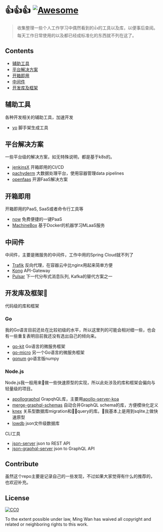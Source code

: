 # 👍👍👍 [![Awesome](https://awesome.re/badge.svg)](https://awesome.re)

> 收集整理一些个人工作学习中偶然看到的👍的工具以及库，以便事后查阅。 每天工作日常使用的以及都已经成标准化的东西就不列在这了。


## Contents

- [辅助工具](#辅助工具)
- [平台解决方案](#平台解决方案)
- [开箱即用](#开箱即用)
- [中间件](#中间件)
- [开发库及框架](#开发库及框架)

## 辅助工具

各种开发相关的辅助工具，加速开发

- [yo](https://yeoman.io/) 脚手架生成工具

## 平台解决方案

一些平台级的解决方案，如无特殊说明，都是基于k8s的。

- [jenkinsX](https://jenkins-x.io/) 开箱即用的CI/CD
- [pachyderm](https://www.pachyderm.io/) 大数据处理平台，使用容器管理data pipelines
- [openfaas](https://www.openfaas.com/) 开源FaaS解决方案

## 开箱即用

开箱即用的PaaS, SaaS或者命令行工具等
- [now](https://zeit.co/now) 免费便捷的一键PaaS
- [MachineBox](https://machinebox.io/) 基于Docker的机器学习MLaaS服务

## 中间件
中间件，主要是微服务的中间件，工作中用的Spring Cloud就不列了
- [Trafik](https://traefik.io/) 反向代理，在容器云中比nginx用起来简单方便
- [Kong](https://konghq.com) API-Gateway
- [Pulsar](http://pulsar.apache.org/) 下一代分布式消息队列, Kafka的替代方案之一

## 开发库及框架
代码级的库和框架
### Go
我的Go语言目前还处在比较初级的水平，所以这里列的可能会相对细一些，也会有一些重复表明目前我还没有选出自己的倾向来。
- [go-kit](http://gokit.io/) Go语言的微服务框架
- [go-micro](https://micro.mu/docs/go-micro.html) 另一个Go语言的微服务框架
- [gonum](https://www.gonum.org/) go语言版numpy
### Node.js
Node.js我一般用来做一些快速原型的实现，所以此处涉及的库和框架会偏向与轻量级的项目。
- [apollographql](https://www.apollographql.com/) GrapqhQL库，主要用[apollo-server-koa](https://www.npmjs.com/package/apollo-server-koa)
- [merge-graphql-schemas](https://www.npmjs.com/package/merge-graphql-schemas) 自动合并GraphQL schema的库，方便模块化定义
- [knex](https://www.npmjs.com/package/knex) 关系型数据库migration和query的库。我基本上是用到sqlite上做快速原型
- [lowdb](https://www.npmjs.com/package/lowdb) json文件级数据库

CLI工具
- [json-server](https://www.npmjs.com/package/json-server) json to REST API
- [json-graphql-server](https://www.npmjs.com/package/json-graphql-server) json to GraphQL API

## Contribute

虽然这个repo主要是记录自己的一些发现，不过如果大家觉得有什么的推荐的，也欢迎补充。


## License

[![CC0](http://mirrors.creativecommons.org/presskit/buttons/88x31/svg/cc-zero.svg)](http://creativecommons.org/publicdomain/zero/1.0)

To the extent possible under law, Ming Wan has waived all copyright and
related or neighboring rights to this work.
<!--stackedit_data:
eyJoaXN0b3J5IjpbLTE3MDQwMTY2MTBdfQ==
-->
